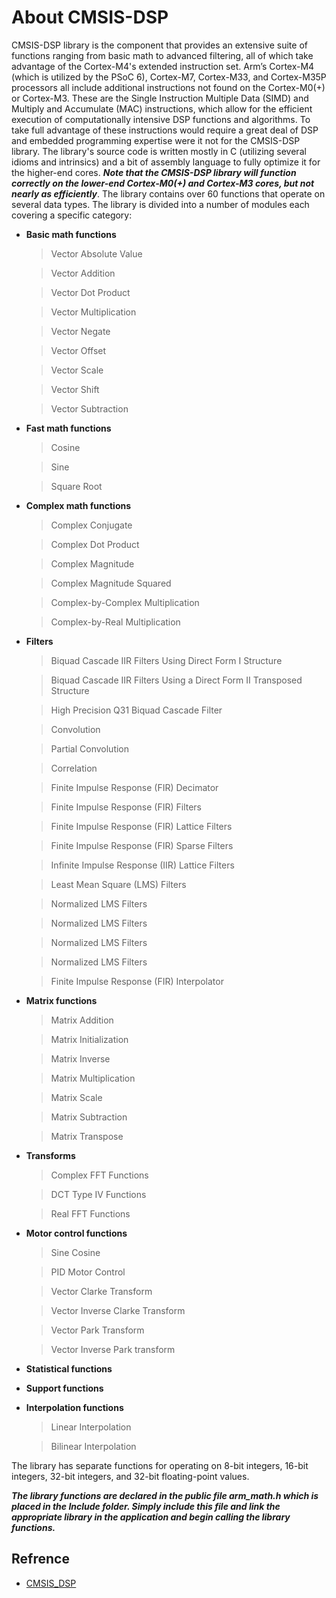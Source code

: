# About CMSIS-DSP 
CMSIS-DSP library is the component that provides an extensive suite of functions ranging from basic math to advanced filtering, all of which take advantage of the Cortex-M4's extended instruction set.
Arm’s Cortex-M4 (which is utilized by the PSoC 6), Cortex-M7, Cortex-M33, and Cortex-M35P processors all include additional instructions not found on the Cortex-M0(+) or Cortex-M3. These are the Single Instruction Multiple Data (SIMD) and Multiply and Accumulate (MAC) instructions, which allow for the efficient execution of computationally intensive DSP functions and algorithms. To take full advantage of these instructions would require a great deal of DSP and embedded programming expertise were it not for the CMSIS-DSP library. The library's source code is written mostly in C (utilizing several idioms and intrinsics) and a bit of assembly language to fully optimize it for the higher-end cores. ***Note that the CMSIS-DSP library will function correctly on the lower-end Cortex-M0(+) and Cortex-M3 cores, but not nearly as efficiently***. The library contains over 60 functions that operate on several data types. The library is divided into a number of modules each covering a specific category:
* **Basic math functions**
    > Vector Absolute Value
    
    > Vector Addition
    
    > Vector Dot Product
    
    > Vector Multiplication
    
    > Vector Negate
    
    > Vector Offset
    
    > Vector Scale
    
    > Vector Shift
    
    > Vector Subtraction

* **Fast math functions**
    > Cosine
    
    > Sine
    
    > Square Root
* **Complex math functions**
    > Complex Conjugate
    
    > Complex Dot Product
    
    > Complex Magnitude
    
    > Complex Magnitude Squared
    
    > Complex-by-Complex Multiplication
    
    > Complex-by-Real Multiplication
* **Filters**
    >   Biquad Cascade IIR Filters Using Direct Form I Structure
    
    >    Biquad Cascade IIR Filters Using a Direct Form II Transposed Structure
    
    >    High Precision Q31 Biquad Cascade Filter
    
    >   Convolution
    
    >    Partial Convolution
    
    >    Correlation
    
    >    Finite Impulse Response (FIR) Decimator
    
    >    Finite Impulse Response (FIR) Filters
    
    >    Finite Impulse Response (FIR) Lattice Filters
    
    >    Finite Impulse Response (FIR) Sparse Filters
    
    >    Infinite Impulse Response (IIR) Lattice Filters
    
    >    Least Mean Square (LMS) Filters
    
    >    Normalized LMS Filters
    
    >    Normalized LMS Filters
    
    >    Normalized LMS Filters
    
    >    Normalized LMS Filters
    
    >    Finite Impulse Response (FIR) Interpolator
* **Matrix functions**
    >   Matrix Addition
    
    >   Matrix Initialization
    
    >    Matrix Inverse
    
    >    Matrix Multiplication
    
    >    Matrix Scale
    
    >    Matrix Subtraction
    
    >    Matrix Transpose
*   **Transforms**
    >   Complex FFT Functions
    
    >    DCT Type IV Functions
    
    >   Real FFT Functions
* **Motor control functions**
    >   Sine Cosine
    
    >    PID Motor Control
    
    >    Vector Clarke Transform
    
    >    Vector Inverse Clarke Transform
    
    >    Vector Park Transform
    
    >    Vector Inverse Park transform
* **Statistical functions**
* **Support functions**
* **Interpolation functions**
    >    Linear Interpolation
    
    >    Bilinear Interpolation

The library has separate functions for operating on 8-bit integers, 16-bit integers, 32-bit integers, and 32-bit floating-point
values.

***The library functions are declared in the public file arm_math.h which is placed in the Include folder. Simply include this file and link the appropriate library in the application and begin calling the library functions.***

## Refrence
 *  [CMSIS_DSP](https://arm-software.github.io/CMSIS_5/DSP/html/index.html)
 
 
